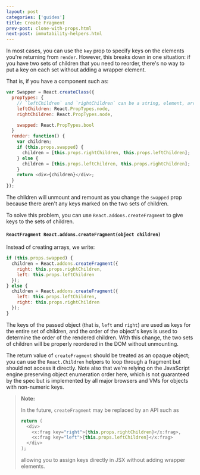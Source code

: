 ```yaml
---
layout: post
categories: ['guides']
title: Create Fragment
prev-post: clone-with-props.html
next-post: immutability-helpers.html
---
```


In most cases, you can use the `key` prop to specify keys on the elements you're returning from `render`. However, this breaks down in one situation: if you have two sets of children that you need to reorder, there's no way to put a key on each set without adding a wrapper element.

That is, if you have a component such as:

```js
var Swapper = React.createClass({
  propTypes: {
    // `leftChildren` and `rightChildren` can be a string, element, array, etc.
    leftChildren: React.PropTypes.node,
    rightChildren: React.PropTypes.node,

    swapped: React.PropTypes.bool
  }
  render: function() {
    var children;
    if (this.props.swapped) {
      children = [this.props.rightChildren, this.props.leftChildren];
    } else {
      children = [this.props.leftChildren, this.props.rightChildren];
    }
    return <div>{children}</div>;
  }
});
```

The children will unmount and remount as you change the `swapped` prop because there aren't any keys marked on the two sets of children.

To solve this problem, you can use `React.addons.createFragment` to give keys to the sets of children.

#### `ReactFragment React.addons.createFragment(object children)`

Instead of creating arrays, we write:

```js
if (this.props.swapped) {
  children = React.addons.createFragment({
    right: this.props.rightChildren,
    left: this.props.leftChildren
  });
} else {
  children = React.addons.createFragment({
    left: this.props.leftChildren,
    right: this.props.rightChildren
  });
}
```

The keys of the passed object (that is, `left` and `right`) are used as keys for the entire set of children, and the order of the object's keys is used to determine the order of the rendered children. With this change, the two sets of children will be properly reordered in the DOM without unmounting.

The return value of `createFragment` should be treated as an opaque object; you can use the `React.Children` helpers to loop through a fragment but should not access it directly. Note also that we're relying on the JavaScript engine preserving object enumeration order here, which is not guaranteed by the spec but is implemented by all major browsers and VMs for objects with non-numeric keys.

> **Note:**
>
> In the future, `createFragment` may be replaced by an API such as
>
> ```js
> return (
>   <div>
>     <x:frag key="right">{this.props.rightChildren}</x:frag>,
>     <x:frag key="left">{this.props.leftChildren}</x:frag>
>   </div>
> );
> ```
>
> allowing you to assign keys directly in JSX without adding wrapper elements.
